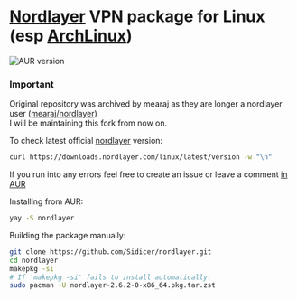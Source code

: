 # [Nordlayer](https://nordlayer.com) VPN package for Linux (esp [ArchLinux](https://archlinux.org/)) 
![AUR version](https://img.shields.io/aur/version/nordlayer)
### Important
Original repository was archived by mearaj as they are longer a nordlayer user ([mearaj/nordlayer](https://github.com/mearaj/nordlayer)) <br>
I will be maintaining this fork from now on.

To check latest official [nordlayer](https://nordlayer.com) version:
```sh
curl https://downloads.nordlayer.com/linux/latest/version -w "\n"
```
If you run into any errors feel free to create an issue or leave a comment [in AUR](https://aur.archlinux.org/packages/nordlayer)

Installing from AUR:
```sh
yay -S nordlayer
```

Building the package manually:
```sh
git clone https://github.com/Sidicer/nordlayer.git
cd nordlayer
makepkg -si
# If 'makepkg -si' fails to install automatically:
sudo pacman -U nordlayer-2.6.2-0-x86_64.pkg.tar.zst
```
